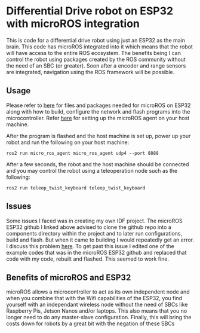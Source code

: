 # Differential Drive robot on ESP32 with microROS integration


This is code for a differential drive robot using just an ESP32 as the main brain. This code has microROS integrated into it which means that the robot will have access to the entire ROS ecosystem. The benefits being I can control the robot using packages created by the ROS community without the need of an SBC (or greater). Soon after a encoder and range sensors are integrated, navigation using the ROS framework will be possible. 

## Usage

Please refer to [here](https://github.com/micro-ROS/micro_ros_espidf_component) for files and packages needed for microROS on ESP32 along with how to build, configure the network and flash programs into the microcontroller. Refer [here](https://micro.ros.org/docs/tutorials/core/first_application_linux/) for setting up the microROS agent on your host machine. 

After the program is flashed and the host machine is set up, power up your robot and run the following on your host machine:

```
ros2 run micro_ros_agent micro_ros_agent udp4 --port 8888
```

After a few seconds, the robot and the host machine should be connected and you may control the robot using a teleoperation node such as the following:

```
ros2 run teleop_twist_keyboard teleop_twist_keyboard
```

## Issues

Some issues I faced was in creating my own IDF project. The microROS ESP32 github I linked above advised to clone the github repo into a components directory within the project and to later run configurations, build and flash. But when it came to building I would repeatedly get an error. I discuss this problem [here](https://github.com/micro-ROS/micro_ros_espidf_component/issues/201). To get past this issue I edited one of the example codes that was in the microROS ESP32 github and replaced that code with my code, rebuilt and flashed. This seemed to work fine.

## Benefits of microROS and ESP32

microROS allows a microcontroller to act as its own independent node and when you combine that with the Wifi capabilities of the ESP32, you find yourself with an independant wireless node without the need of SBCs like Raspberry Pis, Jetson Nanos and/or laptops. This also means that you no longer need to do any master-slave configuration. Finally, this will bring the costs down for robots by a great bit with the negation of these SBCs
